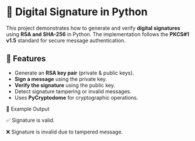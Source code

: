 
# 🔐 Digital Signature in Python

This project demonstrates how to generate and verify **digital signatures** using **RSA and SHA-256** in Python. The implementation follows the **PKCS#1 v1.5** standard for secure message authentication.

## 🚀 Features
- Generate an **RSA key pair** (private & public keys).
- **Sign a message** using the private key.
- **Verify the signature** using the public key.
- Detect signature tampering or invalid messages.
- Uses **PyCryptodome** for cryptographic operations.

📜 Example Output

✅ Signature is valid.

❌ Signature is invalid due to tampered message.
